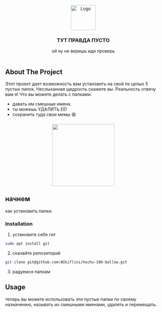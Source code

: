 <br/>
<p align="center">
  <a href="https://github.com/NIkiflini/hochu-100-ballow">
    <img src="https://avatars.mds.yandex.net/i?id=32cbfab189740ff672363e7ff49f16d65390e4fa-10806896-images-thumbs&n=13" alt="Logo" width="80" height="80">
  </a>

  <h3 align="center">ТУТ ПРАВДА ПУСТО</h3>

  <p align="center">
    ой ну не веришь иди проверь
    <br/>
    <br/>
  </p>
</p>

## About The Project

Этот проект дает возможность вам установить на свой пк целых 5 пустых папок.
Неслыханная щедрость скажете вы.
Реальность отвечу вам я!
Что вы можете делать с папками:

* давать им смешные имена.
* ты можешь УДАЛИТЬ ЕЕ!
* сохранить туда свои мемы :smile:
###

<div align="center">
  <img height="200" src="https://www.meme-arsenal.com/memes/95e70dd41d08a718929e98c18c327d7f.jpg"  />
</div>

###
## начнем

как установить папки:

### Installation

1. установите себе гит
```sh
sudo apt install git
```
2. скачайте репозиторий

```sh
git clone git@github.com:NIkiflini/hochu-100-ballow.git
```

3. радуемся папкам

## Usage

теперь вы можете использовать эти пустые папки по своему назначению, называть их смешными именами, удалять и перемещать.
